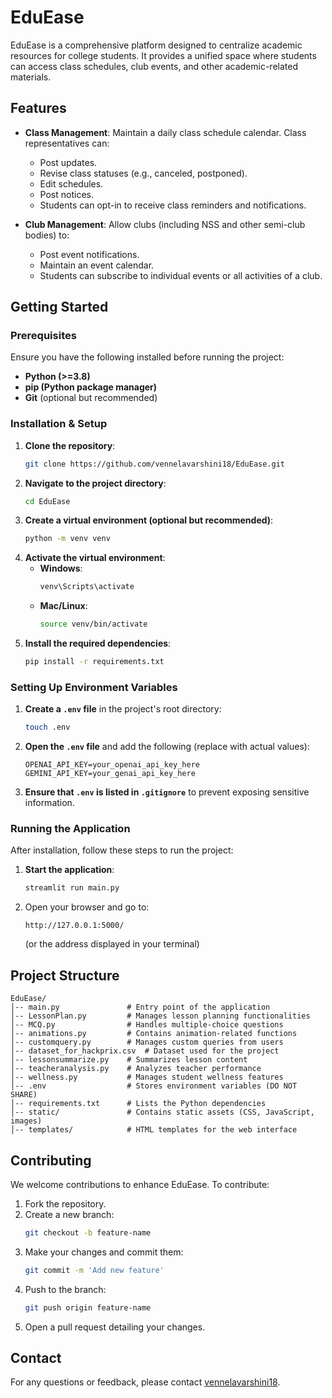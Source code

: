 # EduEase

EduEase is a comprehensive platform designed to centralize academic resources for college students. It provides a unified space where students can access class schedules, club events, and other academic-related materials.

## Features

- **Class Management**: Maintain a daily class schedule calendar. Class representatives can:
  - Post updates.
  - Revise class statuses (e.g., canceled, postponed).
  - Edit schedules.
  - Post notices.
  - Students can opt-in to receive class reminders and notifications.

- **Club Management**: Allow clubs (including NSS and other semi-club bodies) to:
  - Post event notifications.
  - Maintain an event calendar.
  - Students can subscribe to individual events or all activities of a club.

## Getting Started

### Prerequisites

Ensure you have the following installed before running the project:

- **Python (>=3.8)**
- **pip (Python package manager)**
- **Git** (optional but recommended)

### Installation & Setup

1. **Clone the repository**:
   ```bash
   git clone https://github.com/vennelavarshini18/EduEase.git
   ```
2. **Navigate to the project directory**:
   ```bash
   cd EduEase
   ```
3. **Create a virtual environment (optional but recommended)**:
   ```bash
   python -m venv venv
   ```
4. **Activate the virtual environment**:
   - **Windows**:
     ```bash
     venv\Scripts\activate
     ```
   - **Mac/Linux**:
     ```bash
     source venv/bin/activate
     ```
5. **Install the required dependencies**:
   ```bash
   pip install -r requirements.txt
   ```

### Setting Up Environment Variables

1. **Create a `.env` file** in the project's root directory:
   ```bash
   touch .env
   ```
2. **Open the `.env` file** and add the following (replace with actual values):
   ```
   OPENAI_API_KEY=your_openai_api_key_here
   GEMINI_API_KEY=your_genai_api_key_here
   ```
3. **Ensure that `.env` is listed in `.gitignore`** to prevent exposing sensitive information.

### Running the Application

After installation, follow these steps to run the project:

1. **Start the application**:
   ```bash
   streamlit run main.py
   ```
2. Open your browser and go to:
   ```
   http://127.0.0.1:5000/
   ```
   (or the address displayed in your terminal)

## Project Structure

```
EduEase/
│-- main.py               # Entry point of the application
│-- LessonPlan.py         # Manages lesson planning functionalities
│-- MCQ.py                # Handles multiple-choice questions
│-- animations.py         # Contains animation-related functions
│-- customquery.py        # Manages custom queries from users
│-- dataset_for_hackprix.csv  # Dataset used for the project
│-- lessonsummarize.py    # Summarizes lesson content
│-- teacheranalysis.py    # Analyzes teacher performance
│-- wellness.py           # Manages student wellness features
│-- .env                  # Stores environment variables (DO NOT SHARE)
│-- requirements.txt      # Lists the Python dependencies
│-- static/               # Contains static assets (CSS, JavaScript, images)
│-- templates/            # HTML templates for the web interface
```

## Contributing

We welcome contributions to enhance EduEase. To contribute:

1. Fork the repository.
2. Create a new branch:
   ```bash
   git checkout -b feature-name
   ```
3. Make your changes and commit them:
   ```bash
   git commit -m 'Add new feature'
   ```
4. Push to the branch:
   ```bash
   git push origin feature-name
   ```
5. Open a pull request detailing your changes.

## Contact

For any questions or feedback, please contact [vennelavarshini18](https://github.com/vennelavarshini18).